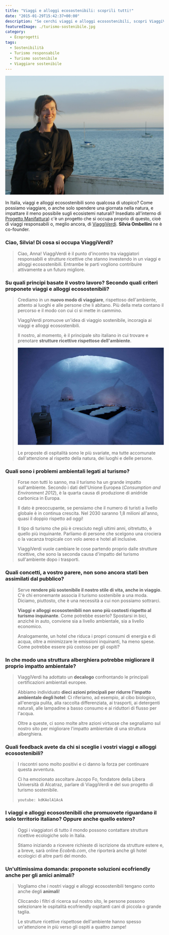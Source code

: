 ```yaml
---
title: "Viaggi e alloggi ecosostenibili: scoprili tutti!"
date: "2015-01-29T15:42:37+00:00"
description: "Se cerchi viaggi e alloggi ecosostenibili, scopri ViaggiVerdi e consulta tutte le opportunità offerte dal suo sito!"
featuredImage: ./turismo-sostenibile.jpg
category:
  - Ecoprogetti
tags:
  - Sostenibilità
  - Turismo responsabile
  - Turismo sostenibile
  - Viaggiare sostenibile
---
```


![Silvia Ombellini](./silvia-ombellini.jpg)

In Italia, viaggi e alloggi ecosostenibili sono qualcosa di utopico?
Come possiamo viaggiare, o anche solo spendere una giornata nella natura, e impattare il meno possibile sugli ecosistemi naturali?
Insediato all'interno di [Progetto Manifattura](http://www.progettomanifattura.it)) c'è un progetto che si occupa proprio di questo, cioè di viaggi responsabili o, meglio ancora, di [ViaggiVerdi](http://viaggiverdi.it).
**Silvia Ombellini** ne è co-founder.

### Ciao, Silvia! Di cosa si occupa ViaggiVerdi?

> Ciao, Anna! ViaggiVerdi è il punto d'incontro tra viaggiatori responsabili e strutture ricettive che stanno investendo in un viaggi e alloggi ecosostenibili. Entrambe le parti vogliono contribuire attivamente a un futuro migliore.

### Su quali principi basate il vostro lavoro? Secondo quali criteri proponete viaggi e alloggi ecosostenibili?

> Crediamo in un **nuovo modo di viaggiare**, rispettoso dell'ambiente, attento ai luoghi e alle persone che li abitano. Più della meta contano il percorso e il modo con cui ci si mette in cammino.
>
> ViaggiVerdi promuove un'idea di viaggio sostenibile, incoragia ai viaggi e alloggi ecosostenibili.
>
> Il nostro, al momento, è il principale sito italiano in cui trovare e prenotare **strutture ricettive rispettose dell'ambiente**.
>
> ![Igloo di ghiaccio nel Rifugio ecosostenibile "Bella Vista", Senales, Bolzano](./igloo.jpg)
>
> Le proposte di ospitalità sono le più svariate, ma tutte accomunate dall'attenzione al rispetto della natura, dei luoghi e delle persone.

### Quali sono i problemi ambientali legati al turismo?

> Forse non tutti lo sanno, ma il turismo ha un grande impatto sull'ambiente. Secondo i dati dell'Unione Europea (_Consumption and Environment 2012_), è la quarta causa di produzione di anidride carbonica in Europa.
>
> Il dato è preoccupante, se pensiamo che il numero di turisti a livello globale è in continua crescita. Nel 2030 saranno 1,8 milioni all'anno, quasi il doppio rispetto ad oggi!
>
> Il tipo di turismo che più è cresciuto negli ultimi anni, oltretutto, è quello più inquinante. Parliamo di persone che scelgono una crociera o la vacanza tropicale con volo aereo e hotel all inclusive.
>
> ViaggiVerdi vuole cambiare le cose partendo proprio dalle strutture ricettive, che sono la seconda causa d'impatto del turismo sull'ambiente dopo i trasporti.

### Quali concetti, a vostro parere, non sono ancora stati ben assimilati dal pubblico?

> Serve **rendere più sostenibile il nostro stile di vita, anche in viaggio**. C'è chi erronemante associa il turismo sostenibile a una moda. Diciamo, piuttosto, che è una necessità a cui non possiamo sottrarci.
>
> **Viaggi e alloggi ecosostenibili non sono più costosti rispetto al turismo inquinante**. Come potrebbe esserlo? Spostarsi in bici, anziché in auto, conviene sia a livello ambientale, sia a livello economico.
>
> Analogamente, un hotel che riduca i propri consumi di energia e di acqua, oltre a minimizzare le emissioni inquinanti, ha meno spese. Come potrebbe essere più costoso per gli ospiti?

### In che modo una struttura alberghiera potrebbe migliorare il proprio impatto ambientale?

> ViaggiVerdi ha adottato un **decalogo** confrontando le principali certificazioni ambientali europee.
>
> Abbiamo individuato **dieci azioni principali per ridurre l'impatto ambientale degli hotel**: Ci riferiamo, ad esempio, al cibo biologico, all'energia pulita, alla raccolta differenziata, ai trasporti, ai detergenti naturali, alle lampadine a basso consumo e ai riduttori di flusso per l'acqua.
>
> Oltre a queste, ci sono molte altre azioni virtuose che segnaliamo sul nostro sito per migliorare l'impatto ambientale di una struttura alberghiera.

### Quali feedback avete da chi si sceglie i vostri viaggi e alloggi ecosostenibili?

> I riscontri sono molto positivi e ci danno la forza per continuare questa avventura.
>
> Ci ha emozionato ascoltare Jacopo Fo, fondatore della Libera Università di Alcatraz, parlare di ViaggiVerdi e del suo progetto di turismo sostenibile.
>
> `youtube: kdKAolA1AcA`

### I viaggi e alloggi ecosostenibili che promuovete riguardano il solo territorio italiano? Oppure anche quello estero?

> Oggi i viaggiatori di tutto il mondo possono contattare strutture ricettive ecologiche solo in Italia.
>
> Stiamo iniziando a ricevere richieste di iscrizione da strutture estere e, a breve, sarà online _Ecobnb.com_, che riporterà anche gli hotel ecologici di altre parti del mondo.

### Un'ultimissima domanda: proponete soluzioni ecofriendly anche per gli amici animali?

> Vogliamo che i nostri viaggi e alloggi ecosostenibili tengano conto anche degli **animali**!
>
> Cliccando i filtri di ricerca sul nostro sito, le persone possono selezionare le ospitalità ecofriendly ospitanti cani di piccola o grande taglia.
>
> Le strutture ricettive rispettose dell'ambiente hanno spesso un'attenzione in più verso gli ospiti a quattro zampe!
